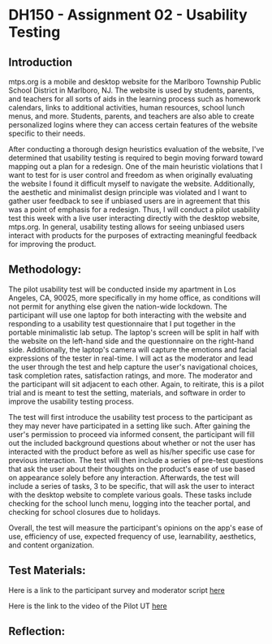 # DH150 - Assignment 02 - Usability Testing

## Introduction

mtps.org is a mobile and desktop website for the Marlboro Township Public School District in Marlboro, NJ. The website is used by students, parents, and teachers for all sorts of aids in the learning process such as homework calendars, links to additional activities, human resources, school lunch menus, and more. Students, parents, and teachers are also able to create personalized logins where they can access certain features of the website specific to their needs. 

After conducting a thorough design heuristics evaluation of the website, I've determined that usability testing is required to begin moving forward toward mapping out a plan for a redesign. One of the main heuristic violations that I want to test for is user control and freedom as when originally evaluating the website I found it difficult myself to navigate the website. Additionally, the aesthetic and minimalist design principle was violated and I want to gather user feedback to see if unbiased users are in agreement that this was a point of emphasis for a redesign. Thus, I will conduct a pilot usability test this week with a live user interacting directly with the desktop website, mtps.org. In general, usability testing allows for seeing unbiased users interact with products for the purposes of extracting meaningful feedback for improving the product. 

## Methodology:

The pilot usability test will be conducted inside my apartment in Los Angeles, CA, 90025, more specifically in my home office, as conditions will not permit for anything else given the nation-wide lockdown. The participant will use one laptop for both interacting with the website and responding to a usability test questionnaire that I put together in the portable minimalistic lab setup. The laptop's screen will be split in half with the website on the left-hand side and the questionnaire on the right-hand side. Additionally, the laptop's camera will capture the emotions and facial expressions of the tester in real-time. I will act as the moderator and lead the user through the test and help capture the user's navigational choices, task completion rates, satisfaction ratings, and more. The moderator and the participant will sit adjacent to each other. Again, to reitirate, this is a pilot trial and is meant to test the setting, materials, and software in order to improve the usability testing process.

The test will first introduce the usability test process to the participant as they may never have participated in a setting like such. After gaining the user's permission to proceed via informed consent, the participant will fill out the included background questions about whether or not the user has interacted with the product before as well as his/her specific use case for previous interaction. The test will then include a series of pre-test questions that ask the user about their thoughts on the product's ease of use based on appearance solely before any interaction. Afterwards, the test will include a series of tasks, 3 to be specific, that will ask the user to interact with the desktop website to complete various goals. These tasks include checking for the school lunch menu, logging into the teacher portal, and checking for school closures due to holidays. 

Overall, the test will measure the participant's opinions on the app's ease of use, efficiency of use, expected frequency of use, learnability, aesthetics, and content organization.

## Test Materials:

Here is a link to the participant survey and moderator script [here](https://forms.gle/k9PRhLf7a4JgktyZ8)

Here is the link to the video of the Pilot UT [here](https://drive.google.com/file/d/1lAEhSZTFidVZPioxROPwP-Xv10t4czzm/view?usp=sharing)

## Reflection:
